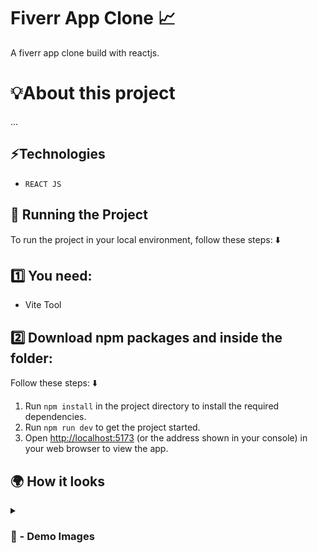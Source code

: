 # Fiverr App Clone 📈 
A fiverr app clone build with reactjs.

# 💡About this project 

...

## ⚡Technologies

* `REACT JS`

## 🚦 Running the Project

To run the project in your local environment, follow these steps: ⬇️

## 1️⃣ You need: 

- Vite Tool

## 2️⃣ Download npm packages and inside the folder:

Follow these steps: ⬇️

1. Run `npm install` in the project directory to install the required dependencies.
2. Run `npm run dev` to get the project started.
3. Open [http://localhost:5173](http://localhost:5173) (or the address shown in your console) in your web browser to view the app.

## 🌍 How it looks

<details>
<summary><h3> 📸 - Demo Images </h3></summary>


<img src='https://github.com/user-attachments/assets/6c3cdc7d-a3bc-4d89-be8a-3fbf2e4ea069' width="100%"/>

#

<img src='https://github.com/user-attachments/assets/c2aa6bb4-5273-4bb8-8161-407522320703' width="100%"/>

#

<img src='https://github.com/user-attachments/assets/b0a51dbf-afcb-4189-a6ba-c7bba0b852f7' width="100%"/>

#

<img src='https://github.com/user-attachments/assets/05212c83-72ef-4787-91e7-00c82c5d7b9f' width="100%"/>

#

<img src='https://github.com/user-attachments/assets/cf704cb0-bf65-446b-83c6-107af7173c4f' width="100%"/>

#

<img src='https://github.com/user-attachments/assets/9856732a-adbc-47e8-9cf8-b008e20606bd' width="100%"/>
 
#

<img src='https://github.com/user-attachments/assets/a9f53f5c-7fb2-4087-a686-b6a4a948879f' width="100%"/>

#

<img src='https://github.com/user-attachments/assets/c517cd50-a8d5-490e-a872-ee9060271de7' width="100%"/>

#

<img src='https://github.com/user-attachments/assets/e09bef4d-57ef-4c91-87f1-91c6d31ac115' width="100%"/>

</details>
